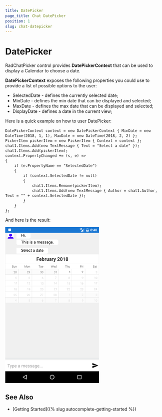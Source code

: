```yaml
---
title: DatePicker
page_title: Chat DatePicker
position: 1
slug: chat-datepicker
---
```


# DatePicker #

RadChatPicker control provides **DatePickerContext** that can be used to display a Calendar to choose a date.

**DatePickerContext** exposes the following properties you could use to provide a list of possible options to the user:

* SelectedDate - defines the currently selected date;
* MinDate - defines the min date that can be displayed and selected;
* MaxDate - defines the max date that can be displayed and selected;
* DisplayDate - defines a date in the current view;

Here is a quick example on how to user DatePicker:

	DatePickerContext context = new DatePickerContext { MinDate = new DateTime(2018, 1, 1), MaxDate = new DateTime(2018, 2, 2) };
    PickerItem pickerItem = new PickerItem { Context = context };
    chat1.Items.Add(new TextMessage { Text = "Select a date" });
    chat1.Items.Add(pickerItem);
    context.PropertyChanged += (s, e) =>
	{
		if (e.PropertyName == "SelectedDate")
		{
			if (context.SelectedDate != null)
			{
				chat1.Items.Remove(pickerItem);
				chat1.Items.Add(new TextMessage { Author = chat1.Author, Text = "" + context.SelectedDate });
			}
		}
	};
	
And here is the result:

![Chat Message](images/chat_picker_2.png)

## See Also

- [Getting Started]({% slug autocomplete-getting-started %})